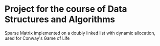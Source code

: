 # Project for the course of Data Structures and Algorithms

Sparse Matrix implemented on a doubly linked list with dynamic allocation, used for Conway's Game of Life